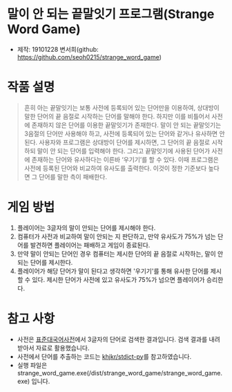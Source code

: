 말이 안 되는 끝말잇기 프로그램(Strange Word Game)
===================================
* 제작: 19101228 변서희(github: https://github.com/seoh0215/strange_word_game)

 작품 설명
===================================
>흔히 아는 끝말잇기는 보통 사전에 등록되어 있는 단어만을 이용하여, 상대방이 말한 단어의 끝 음절로 시작하는 단어를 말해야 한다. 하지만 이를 비틀어서 사전에 존재하지 않은 단어를 이용한 끝말잇기가 존재한다. 말이 안 되는 끝말잇기는 3음절의 단어만 사용해야 하고, 사전에 등록되어 있는 단어와 같거나 유사하면 안된다. 사용자와 프로그램은 상대방이 단어를 제시하면, 그 단어의 끝 음절로 시작하되 말이 안 되는 단어를 입력해야 한다. 그리고 끝말잇기에 사용된 단어가 사전에 존재하는 단어와 유사하다는 이른바 ‘우기기’를 할 수 있다. 이때 프로그램은 사전에 등록된 단어와 비교하여 유사도를 출력한다. 이것이 정한 기준보다 높다면 그 단어를 말한 측이 패배한다.

게임 방법
===================================
1. 플레이어는 3글자의 말이 안되는 단어를 제시해야 한다.
2. 컴퓨터가 사전과 비교하여 말이 안되는 지 판단하고, 만약 유사도가 75%가 넘는 단어를 발견하면 플레이어는 패배하고 게임이 종료된다.
3. 만약 말이 안되는 단어인 경우 컴퓨터는 제시한 단어의 끝 음절로 시작하는, 말이 안되는 단어를 제시한다.
4. 플레이어가 해당 단어가 말이 된다고 생각하면 '우기기'를 통해 유사한 단어를 제시할 수 있다. 제시한 단어가 사전에 있고 유사도가 75%가 넘으면 플레이어가 승리한다.

참고 사항
===================================
* 사전은 [표준대국어사전](https://stdict.korean.go.kr/search/searchDetailWords.do)에서 3글자의 단어로 검색한 결과입니다. 검색 결과를 내려받아서 자료로 활용했습니다.
* 사전에서 단어를 추출하는 코드는 [khjkr/stdict-py](https://github.com/khjkr/stdict-py)를 참고하였습니다. 
* 실행 파일은 strange_word_game.exe(/dist/strange_word_game/strange_word_game.exe) 입니다.
